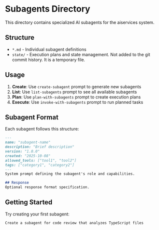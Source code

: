 # Subagents Directory

This directory contains specialized AI subagents for the aiservices system.

## Structure
- `*.md` - Individual subagent definitions
- `state/` - Execution plans and state management. Not added to the git commit history. It is a temporary file.

## Usage
1. **Create**: Use `create-subagent` prompt to generate new subagents
2. **List**: Use `list-subagents` prompt to see all available subagents  
3. **Plan**: Use `plan-with-subagents` prompt to create execution plans
4. **Execute**: Use `invoke-with-subagents` prompt to run planned tasks

## Subagent Format
Each subagent follows this structure:
```markdown
---
name: "subagent-name"
description: "Brief description"
version: "1.0.0"
created: "2025-10-08"
allowed_tools: ["tool1", "tool2"]
tags: ["category1", "category2"]
---
System prompt defining the subagent's role and capabilities.

## Response
Optional response format specification.
```

## Getting Started
Try creating your first subagent:
```
Create a subagent for code review that analyzes TypeScript files
```
